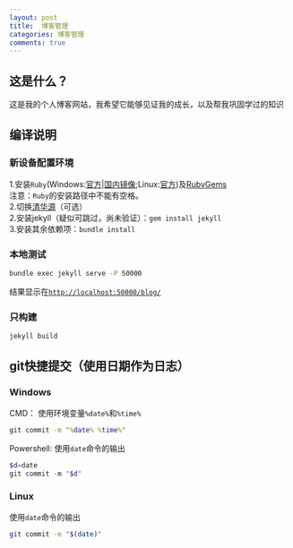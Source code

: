 ```yaml
---
layout: post
title:  博客管理
categories: 博客管理
comments: true
---
```


## 这是什么？

这是我的个人博客网站，我希望它能够见证我的成长，以及帮我巩固学过的知识  

## 编译说明
### 新设备配置环境
1.安装`Ruby`(Windows:[官方](https://rubyinstaller.org/)|[国内镜像](https://rubyinstaller.cn/);Linux:[官方](https://www.ruby-lang.org/en/downloads/))及[RubyGems](https://rubygems.org/pages/download)  
注意：`Ruby`的安装路径中不能有空格。  
2.切换[清华源](https://mirrors.tuna.tsinghua.edu.cn/help/rubygems/)（可选）  
2.安装jekyll（疑似可跳过，尚未验证）：`gem install jekyll`  
3.安装其余依赖项：`bundle install`  

### 本地测试
```bat
bundle exec jekyll serve -P 50000
```  
结果显示在[`http://localhost:50000/blog/`](http://localhost:50000/blog/)
### 只构建
```bat
jekyll build
```

## git快捷提交（使用日期作为日志）

### Windows
CMD：
使用环境变量`%date%`和`%time%`
```bat
git commit -m "%date% %time%"
```  
Powershell:
使用`date`命令的输出
```ps1
$d=date
git commit -m "$d"
```  

### Linux
使用`date`命令的输出
```sh
git commit -m "$(date)"
```